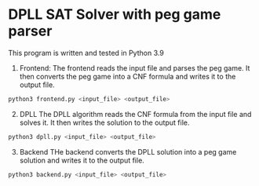 # DPLL SAT Solver with peg game parser

This program is written and tested in Python 3.9

1. Frontend:
The frontend reads the input file and parses the peg game. It then converts the peg game into a CNF formula and writes it to the output file.

``` bash
python3 frontend.py <input_file> <output_file>
```

2. DPLL
The DPLL algorithm reads the CNF formula from the input file and solves it. It then writes the solution to the output file.

``` bash
python3 dpll.py <input_file> <output_file>
```

3. Backend
THe backend converts the DPLL solution into a peg game solution and writes it to the output file.

``` bash
python3 backend.py <input_file> <output_file>
```
